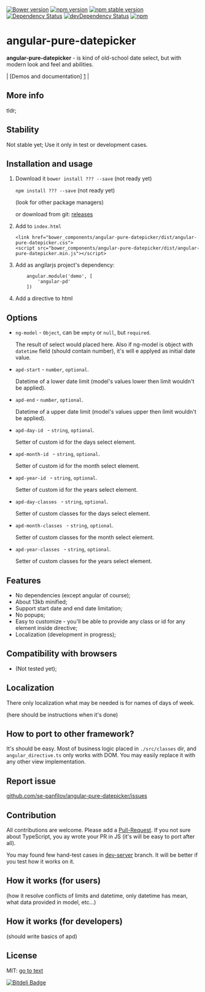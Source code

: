 [![Bower version](https://badge.fury.io/bo/angular-pure-datepicker.svg)](http://badge.fury.io/bo/angular-pure-datepicker)
[![npm version](https://badge.fury.io/js/angular-pure-datepicker.svg)](http://badge.fury.io/js/angular-pure-datepicker)
[![npm stable version](https://img.shields.io/npm/v/angular-pure-datepicker.svg?label=stable)](https://npmjs.org/package/angular-pure-datepicker) 
[![Dependency Status](https://david-dm.org/se-panfilov/angular-pure-datepicker.svg)](https://david-dm.org/se-panfilov/angular-pure-datepicker) 
[![devDependency Status](https://david-dm.org/se-panfilov/angular-pure-datepicker/dev-status.svg)](https://david-dm.org/se-panfilov/angular-pure-datepicker#info=devDependencies) 
[![npm](https://img.shields.io/npm/l/express.svg)](https://github.com/se-panfilov/angular-pure-datepicker/blob/master/LICENSE)


angular-pure-datepicker
====================

**angular-pure-datepicker** - is kind of old-school date select, but with modern look and feel and abilities.

| [Demos and documentation] [1] | 

More info
--------

tldr;

Stability
--------

Not stable yet; Use it only in test or development cases.


Installation and usage
-------

 1. Download it
    `bower install ??? --save` (not ready yet)

    `npm install ??? --save` (not ready yet)

    (look for other package managers)

    or download from git: [releases][2]
 2. Add to `index.html`
 
    ```
    <link href="bower_components/angular-pure-datepicker/dist/angular-pure-datepicker.css">
    <script src="bower_components/angular-pure-datepicker/dist/angular-pure-datepicker.min.js"></script>
     ```
 3. Add as angilarjs project's dependency:
    ```
        angular.module('demo', [
            'angular-pd'
        ])
    ```
 4. Add a directive to html
    <pure-datepicker ng-model="model"></pure-datepicker>
    
Options
-------
 
 - `ng-model` - `Object`, can be `empty` or `null`, but `required`.
 
   The result of select would placed here. Also if ng-model is object with `datetime` field 
   (should contain number), it's will e applyed as initial date value.
 
 - `apd-start` - `number`,  `optional`.
    
    Datetime of a lower date limit (model's values lower then limit wouldn't be applied).
 
 - `apd-end` - `number`,  `optional`.
    
    Datetime of a upper date limit (model's values upper then limit wouldn't be applied).
    
 - `apd-day-id ` - `string`, `optional`.
   
   Setter of custom id for the days select element.
    
 - `apd-month-id ` - `string`, `optional`.
   
   Setter of custom id for the month select element.
    
 - `apd-year-id ` - `string`, `optional`.
   
   Setter of custom id for the years select element.
    
 - `apd-day-classes ` - `string`, `optional`.
   
   Setter of custom classes for the days select element.
    
 - `apd-month-classes ` - `string`, `optional`.
   
   Setter of custom classes for the month select element.
    
 - `apd-year-classes ` - `string`, `optional`.
   
   Setter of custom classes for the years select element.


Features
-------
 - No dependencies (except angular of course);
 - About 13kb minified;
 - Support start date and end date limitation;
 - No popups;
 - Easy to customize - you'll be able to provide any class or id for any element inside directive;
 - Localization (development in progress);

Compatibility with browsers
--------

 - (Not tested yet);

Localization
-------

There only localization what may be needed is for names of days of week.

(here should be instructions when it's done)

 
How to port to other framework?
--------

It's should be easy. Most of business logic placed in `./src/classes` dir, and `angular_directive.ts` only works with 
DOM. You may easily replace it with any other view implementation. 
 
Report issue
-------
[github.com/se-panfilov/angular-pure-datepicker/issues][3]
 

Contribution
--------

All contributions are welcome. Please add a [Pull-Request][5].
If you not sure about TypeScript, you ay wrote your PR in JS (it's will be easy to port after all).

You may found few hand-test cases in [dev-server][6] branch. It will be better if you test how it works on it.

 
How it works (for users)
--------

(how it resolve conflicts of limits and datetime, only datetime has mean, what data provided in model, etc...)
 
How it works (for developers)
---------
 
 (should write basics of apd)
 
 
License
--------

MIT: [go to text][4]


[![Bitdeli Badge](https://d2weczhvl823v0.cloudfront.net/se-panfilov/angular-pure-datepicker/trend.png)](https://bitdeli.com/free "Bitdeli Badge")

[1]: https://se-panfilov.github.io/angular-pure-datepicker/
[2]: https://github.com/se-panfilov/angular-pure-datepicker/releases
[3]: https://github.com/se-panfilov/angular-pure-datepicker/issues
[4]: https://github.com/se-panfilov/angular-pure-datepicker/blob/master/LICENSE
[5]: https://github.com/se-panfilov/angular-pure-datepicker/pulls
[6]: https://github.com/se-panfilov/angular-pure-datepicker/tree/dev_server

